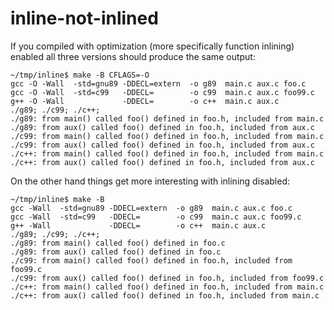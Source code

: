# inline-not-inlined
If you compiled with optimization (more specifically function inlining) enabled all three versions should produce the same output:
```
~/tmp/inline$ make -B CFLAGS=-O
gcc -O -Wall  -std=gnu89 -DDECL=extern  -o g89  main.c aux.c foo.c
gcc -O -Wall  -std=c99   -DDECL=        -o c99  main.c aux.c foo99.c
g++ -O -Wall             -DDECL=        -o c++  main.c aux.c
./g89; ./c99; ./c++;
./g89: from main() called foo() defined in foo.h, included from main.c
./g89: from aux() called foo() defined in foo.h, included from aux.c
./c99: from main() called foo() defined in foo.h, included from main.c
./c99: from aux() called foo() defined in foo.h, included from aux.c
./c++: from main() called foo() defined in foo.h, included from main.c
./c++: from aux() called foo() defined in foo.h, included from aux.c
```

On the other hand things get more interesting with inlining disabled:
```
~/tmp/inline$ make -B 
gcc -Wall  -std=gnu89 -DDECL=extern  -o g89  main.c aux.c foo.c
gcc -Wall  -std=c99   -DDECL=        -o c99  main.c aux.c foo99.c
g++ -Wall             -DDECL=        -o c++  main.c aux.c
./g89; ./c99; ./c++;
./g89: from main() called foo() defined in foo.c
./g89: from aux() called foo() defined in foo.c
./c99: from main() called foo() defined in foo.h, included from foo99.c
./c99: from aux() called foo() defined in foo.h, included from foo99.c
./c++: from main() called foo() defined in foo.h, included from main.c
./c++: from aux() called foo() defined in foo.h, included from main.c
```
